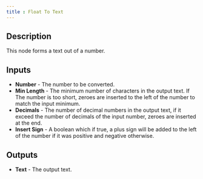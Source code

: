```yaml
---
title : Float To Text
---
```


## Description

This node forms a text out of a number.

## Inputs

- **Number** - The number to be converted.
- **Min Length** - The minimum number of characters in the output
    text. If The number is too short, zeroes are inserted to the left of
    the number to match the input minimum.
- **Decimals** - The number of decimal numbers in the output text, if
    it exceed the number of decimals of the input number, zeroes are
    inserted at the end.
- **Insert Sign** - A boolean which if true, a plus sign will be added
    to the left of the number if it was positive and negative otherwise.

## Outputs

- **Text** - The output text.
